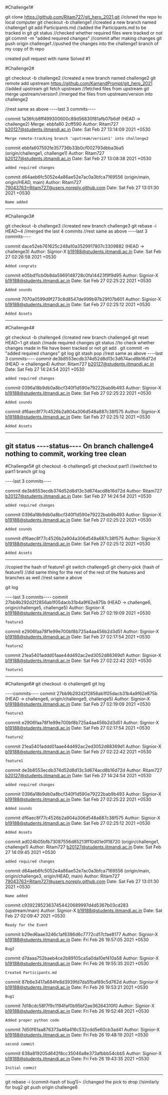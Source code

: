 #Challenge1#

git clone https://github.com/Ritam727/git_hero_2021.git 		//cloned the repo to local computer
git checkout -b challenge1		//created a new branch named challenge1
git add Participants.md 		//added the Participants.md to be tracked in git
git status						//checked whether required files were tracked or not
git commit -m "added required changes"		//commit after making changes
git push origin challenge1			//pushed the changes into the challenge1 branch of my copy of th repo

created pull request with name Solved #1

#Challenge2#

git checkout -b challenge2 		//created a new branch named challenge2
git remote add upstream https://github.com/KamandPrompt/git_hero_2021 			//added upstream
git fetch upstream 				//fetched files from upstream
git merge upstream/version1		//merged the files from upstream/version into challenge2

//rest same as above
----last 3 commits----

commit 1a36fcb8ff499300600c89d56830f81afb07b6df (HEAD -> challenge2)
Merge: ebbfa60 2cff590
Author: Ritam727 <b20127@students.iitmandi.ac.in>
Date:   Sat Feb 27 13:14:09 2021 +0530

    Merge remote-tracking branch 'upstream/version1' into challenge2

commit ebbfa607592fe357736b33b0cf002793dbba3ba5 (origin/challenge1, challenge1)
Author: Ritam727 <b20127@students.iitmandi.ac.in>
Date:   Sat Feb 27 13:08:38 2021 +0530

    added required changes

commit d64aeb6fc5052e4a86ae52e7ac0a3bfca7169556 (origin/main, origin/HEAD, main)
Author: Ritam727 <79043763+Ritam727@users.noreply.github.com>
Date:   Sat Feb 27 13:01:30 2021 +0530

    Name added

----

#Challenge3#

git checkout -b challenge3 		//created new branch challenge3
git rebase -i HEAD~4			//merged the last 4 commits
//rest same as above
----last 3 commits----

commit dace52eb761625c248a10a3529917807c3309882 (HEAD -> challenge3)
Author: Signior-X <b19188@students.iitmandi.ac.in>
Date:   Sat Feb 27 02:26:59 2021 +0530

    Added congrats

commit e05bd11cb0b8da5969148728c0fa14423f9f9d95
Author: Signior-X <b19188@students.iitmandi.ac.in>
Date:   Sat Feb 27 02:25:22 2021 +0530

    Added sounds

commit 7070a0599d9f273c8d8547de999b97b29f07b601
Author: Signior-X <b19188@students.iitmandi.ac.in>
Date:   Sat Feb 27 02:25:12 2021 +0530

    Added Assets

----

#Challenge4#

git checkout -b challenge4 		//created new branch challenge4
git reset HEAD~1
git stash
//made required changes
git status 		//to check whether changes made in file have been tracked or not
git add .
git commit -m "added required changes"
git log
git stash pop
//rest same as above
----last 3 commits----
commit de3b8553ecdb374d52d8d13c3d674acd8b16d72d (HEAD -> challenge4)
Author: Ritam727 <b20127@students.iitmandi.ac.in>
Date:   Sat Feb 27 14:24:54 2021 +0530

    added required changes

commit 0396a18b9db0a8bcf340f1d590e79222bab9b493
Author: Signior-X <b19188@students.iitmandi.ac.in>
Date:   Sat Feb 27 02:25:22 2021 +0530

    Added sounds

commit df6aec8f77c4526b2a904a306d548a887c38f575
Author: Signior-X <b19188@students.iitmandi.ac.in>
Date:   Sat Feb 27 02:25:12 2021 +0530

    Added Assets

----
git status
----status----
On branch challenge4
nothing to commit, working tree clean
----

#Challenge5#
git checkout -b challenge5 
git checkout part1 			//switched to part1 branch
git log

----last 3 commits----

commit de3b8553ecdb374d52d8d13c3d674acd8b16d72d
Author: Ritam727 <b20127@students.iitmandi.ac.in>
Date:   Sat Feb 27 14:24:54 2021 +0530

    added required changes

commit 0396a18b9db0a8bcf340f1d590e79222bab9b493
Author: Signior-X <b19188@students.iitmandi.ac.in>
Date:   Sat Feb 27 02:25:22 2021 +0530

    Added sounds

commit df6aec8f77c4526b2a904a306d548a887c38f575
Author: Signior-X <b19188@students.iitmandi.ac.in>
Date:   Sat Feb 27 02:25:12 2021 +0530

    Added Assets
----
//copied the hash of feature1
git switch challenge5
git cherry-pick {hash of feature1}
//did same thing for the rest of the rest of the features and branches as well
//rest same a above

git log

----last 3 commits----
commit 27bb9b292d2f2856ab1f05dacb31b4a9f62e875b (HEAD -> challenge6, origin/challenge5, challenge5)
Author: Signior-X <b19188@students.iitmandi.ac.in>
Date:   Sat Feb 27 02:19:09 2021 +0530

    feature3

commit e2906faa78f1e99e700bf8b725a4aa456b2d3d51
Author: Signior-X <b19188@students.iitmandi.ac.in>
Date:   Sat Feb 27 02:17:54 2021 +0530

    feature2

commit 21ea5401addd01aae44d492ac2ed3052d88369d1
Author: Signior-X <b19188@students.iitmandi.ac.in>
Date:   Sat Feb 27 02:22:42 2021 +0530

    feature1
----

#Challenge6#
git checkout -b challenge6
git log

----commits----
commit 27bb9b292d2f2856ab1f05dacb31b4a9f62e875b (HEAD -> challenge6, origin/challenge5, challenge5)
Author: Signior-X <b19188@students.iitmandi.ac.in>
Date:   Sat Feb 27 02:19:09 2021 +0530

    feature3

commit e2906faa78f1e99e700bf8b725a4aa456b2d3d51
Author: Signior-X <b19188@students.iitmandi.ac.in>
Date:   Sat Feb 27 02:17:54 2021 +0530

    feature2

commit 21ea5401addd01aae44d492ac2ed3052d88369d1
Author: Signior-X <b19188@students.iitmandi.ac.in>
Date:   Sat Feb 27 02:22:42 2021 +0530

    feature1

commit de3b8553ecdb374d52d8d13c3d674acd8b16d72d
Author: Ritam727 <b20127@students.iitmandi.ac.in>
Date:   Sat Feb 27 14:24:54 2021 +0530

    added required changes

commit 0396a18b9db0a8bcf340f1d590e79222bab9b493
Author: Signior-X <b19188@students.iitmandi.ac.in>
Date:   Sat Feb 27 02:25:22 2021 +0530

    Added sounds

commit df6aec8f77c4526b2a904a306d548a887c38f575
Author: Signior-X <b19188@students.iitmandi.ac.in>
Date:   Sat Feb 27 02:25:12 2021 +0530

    Added Assets

commit ad024b05bfb73087556d85213ff10d01e0f18720 (origin/challenge1, challenge1)
Author: Ritam727 <b20127@students.iitmandi.ac.in>
Date:   Sat Feb 27 14:09:45 2021 +0530

    added required changes

commit d64aeb6fc5052e4a86ae52e7ac0a3bfca7169556 (origin/main, origin/challenge3, origin/HEAD, main)
Author: Ritam727 <79043763+Ritam727@users.noreply.github.com>
Date:   Sat Feb 27 13:01:30 2021 +0530

    Name added

commit c939228523637454420689997d4d5367b03cd283 (upstream/main)
Author: Signior-X <b19188@students.iitmandi.ac.in>
Date:   Sat Feb 27 02:09:47 2021 +0530

    Ready for the Event

commit b29ed6aae3246c1af6386d6c7772cd17cfae8177
Author: Signior-X <b19188@students.iitmandi.ac.in>
Date:   Fri Feb 26 19:57:05 2021 +0530

    Bug2

commit d7daaa752baeb4ce2b89105ca5a0da10ef410a58
Author: Signior-X <b19188@students.iitmandi.ac.in>
Date:   Fri Feb 26 19:55:35 2021 +0530

    Created Participants.md

commit 87b6e3417a684fe8d3939fd7da5fbaf89c5d762d
Author: Signior-X <b19188@students.iitmandi.ac.in>
Date:   Fri Feb 26 19:53:21 2021 +0530

    Bug1

commit 7d18cdc58f7f9c1194faf0b95bf2ae36264310f0
Author: Signior-X <b19188@students.iitmandi.ac.in>
Date:   Fri Feb 26 19:52:48 2021 +0530

    Added proper python code

commit 7d50f61aa876373a46a416c532cdd5e60cb3ad41
Author: Signior-X <b19188@students.iitmandi.ac.in>
Date:   Fri Feb 26 19:48:19 2021 +0530

    second commit

commit 638a819205d642f8cc35046a8e373afbbb54cbb5
Author: Signior-X <b19188@students.iitmandi.ac.in>
Date:   Fri Feb 26 19:43:35 2021 +0530

    Initial commit
----

git rebase -i {commit-hash of bug1}~
//changed the pick to drop
//similarly for bug2
git push origin challenge6
